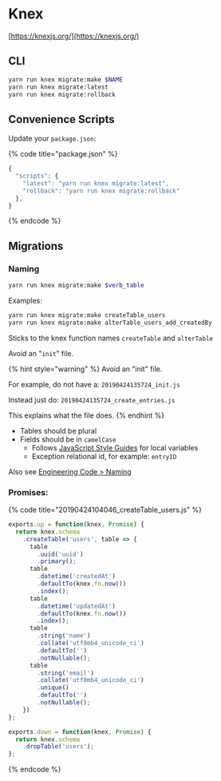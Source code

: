 # Knex

[https://knexjs.org/](https://knexjs.org/)

## CLI

```bash
yarn run knex migrate:make $NAME
yarn run knex migrate:latest
yarn run knex migrate:rollback
```

## Convenience Scripts

Update your `package.json`:

{% code title="package.json" %}
```javascript
{
  "scripts": {
    "latest": "yarn run knex migrate:latest",
    "rollback": "yarn run knex migrate:rollback"
  },
}
```
{% endcode %}

## Migrations

### Naming

```bash
yarn run knex migrate:make $verb_table
```

Examples:

```bash
yarn run knex migrate:make createTable_users
yarn run knex migrate:make alterTable_users_add_createdBy
```

Sticks to the knex function names `createTable` and `alterTable`

Avoid an "`init`" file.

{% hint style="warning" %}
Avoid an "init" file.

For example, do not have a: `20190424135724_init.js`

Instead just do: `20190424135724_create_entries.js`

This explains what the file does.
{% endhint %}

* Tables should be plural
* Fields should be in `camelCase`
  * Follows [JavaScript Style Guides](../javascript/style-guides.md) for local variables
  * Exception relational id, for example: `entryID`

Also see [Engineering Code &gt; Naming](../../engineering-code/writing-code/naming/#common-names)

### Promises:

{% code title="20190424104046\_createTable\_users.js" %}
```javascript
exports.up = function(knex, Promise) {
  return knex.schema
    .createTable('users', table => {
      table
        .uuid('uuid')
        .primary();
      table
        .datetime('createdAt')
        .defaultTo(knex.fn.now())
        .index();
      table
        .datetime('updatedAt')
        .defaultTo(knex.fn.now())
        .index();
      table
        .string('name')
        .collate('utf8mb4_unicode_ci')
        .defaultTo('')
        .notNullable();
      table
        .string('email')
        .collate('utf8mb4_unicode_ci')
        .unique()
        .defaultTo('')
        .notNullable();
    })
};

exports.down = function(knex, Promise) {
  return knex.schema
    .dropTable('users');
};
```
{% endcode %}

